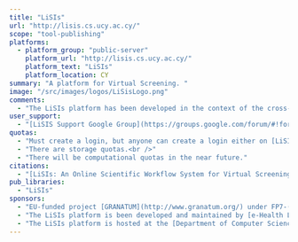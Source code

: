 ```yaml
---
title: "LiSIs"
url: "http://lisis.cs.ucy.ac.cy/"
scope: "tool-publishing"
platforms:
  - platform_group: "public-server"
    platform_url: "http://lisis.cs.ucy.ac.cy/"
    platform_text: "LiSIs"
    platform_location: CY
summary: "A platform for Virtual Screening. "
image: "/src/images/logos/LiSisLogo.png"
comments:
  - "The LiSIs platform has been developed in the context of the cross-disciplinary [GRANATUM project](http://www.granatum.org) aiming to bridge the gap between biomedical researchers by ensuring their seamless access to the globally available information needed to perform complex experiments and to conduct studies on large-scale datasets."
user_support:
  - "[LiSIS Support Google Group](https://groups.google.com/forum/#!forum/lisis-support)"
quotas:
  - "Must create a login, but anyone can create a login either on [LiSIs](http://lisis.cs.ucy.ac.cy/) or [GRANATUM](http://www.granatum.org/).<br />"
  - "There are storage quotas.<br />"
  - "There will be computational quotas in the near future."
citations:
  - "[LiSIs: An Online Scientific Workflow System for Virtual Screening](http://www.eurekaselect.com/129180/article), by Christos C. Kannas, Ioanna Kalvari, George Lambrinidis, Christiana M. Neophytou, Christiana G. Savva, Ioannis Kirmitzoglou, Zinonas Antoniou, Kleo G. Achilleos, David Scherf, Chara A. Pitta, Christos A. Nicolaou, Emanuel Mikros, Vasilis J. Promponas, Clarissa Gerhauser, Rajendra G. Mehta, Andreas I. Constantinou, Constantinos S. Pattichis, *Combinatorial chemistry & high throughput screening*, Vol. 18, No. 3. (2015), pp. 281-295"
pub_libraries:
  - "LiSIs"
sponsors:
  - "EU-funded project [GRANATUM](http://www.granatum.org/) under FP7-(ICT-2009.5.3).<br />"
  - "The LiSIs platform is been developed and maintained by [e-Health Laboratory](http://www.medinfo.cs.ucy.ac.cy/).<br />"
  - "The LiSIs platform is hosted at the [Department of Computer Science, University of Cyprus](http://www.cs.ucy.ac.cy/)."
---
```

